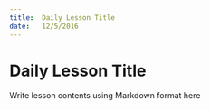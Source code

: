 ```yaml
---
title:  Daily Lesson Title
date:   12/5/2016
---
```


# Daily Lesson Title

Write lesson contents using Markdown format here